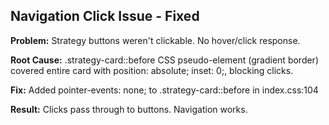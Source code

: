 ## Navigation Click Issue - Fixed

**Problem:** Strategy buttons weren't clickable. No hover/click response.

**Root Cause:** .strategy-card::before CSS pseudo-element (gradient border) covered entire card with position: absolute; inset: 0;, blocking clicks.

**Fix:** Added pointer-events: none; to .strategy-card::before in index.css:104

**Result:** Clicks pass through to buttons. Navigation works.
